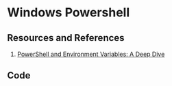 # Windows Powershell

## Resources and References

1. [PowerShell and Environment Variables: A Deep Dive](https://adamtheautomator.com/powershell-environment-variables/)

## Code

